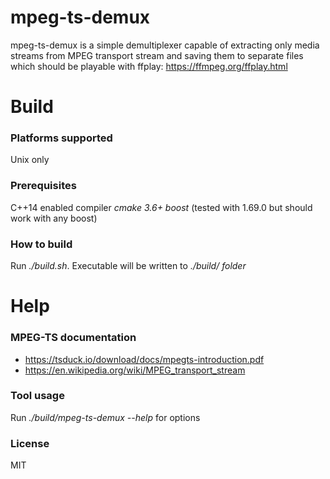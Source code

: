 # mpeg-ts-demux

mpeg-ts-demux is a simple demultiplexer capable of extracting only media streams from MPEG transport stream and saving them to separate files which should be playable with ffplay: https://ffmpeg.org/ffplay.html

# Build
### Platforms supported
Unix only
### Prerequisites
C++14 enabled compiler
*cmake 3.6+*
*boost* (tested with 1.69.0 but should work with any boost)

### How to build
Run *./build.sh*. Executable will be written to *./build/ folder*

# Help

### MPEG-TS documentation

- https://tsduck.io/download/docs/mpegts-introduction.pdf
- https://en.wikipedia.org/wiki/MPEG_transport_stream

### Tool usage

Run *./build/mpeg-ts-demux --help* for options

### License

MIT
